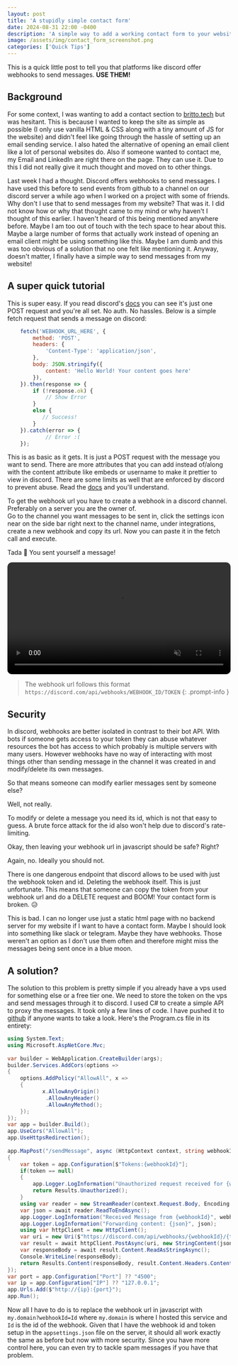 ```yaml
---
layout: post
title: 'A stupidly simple contact form'
date: 2024-08-31 22:00 -0400
description: 'A simple way to add a working contact form to your website using Discord webhooks — no mail services or complex setups needed'
image: /assets/img/contact_form_screenshot.png
categories: ['Quick Tips']
---
```


This is a quick little post to tell you that platforms like discord offer webhooks to send messages. **USE THEM!**

## Background
For some context, I was wanting to add a contact section to [britto.tech](https://britto.tech) but was hesitant. 
This is because I wanted to keep the site as simple as possible (I only use vanilla HTML & CSS along with a tiny amount of JS for the website)
and didn't feel like going through the hassle of setting up an email sending service. 
I also hated the alternative of opening an email client like a lot of personal websites do. 
Also if someone wanted to contact me, my Email and LinkedIn are right there on the page. 
They can use it. Due to this I did not really give it much thought and moved on to other things.

Last week I had a thought. Discord offers webhooks to send messages. 
I have used this before to send events from github to a channel on our discord server a while ago when I worked on a project with some of friends. 
Why don't I use that to send messages from my website? That was it. 
I did not know how or why that thought came to my mind or why haven't I thought of this earlier. 
I haven't heard of this being mentioned anywhere before. 
Maybe I am too out of touch with the tech space to hear about this. 
Maybe a large number of forms that actually work instead of opening an email client might be using something like this. 
Maybe I am dumb and this was too obvious of a solution that no one felt like mentioning it. 
Anyway, doesn't matter, I finally have a simple way to send messages from my website!

## A super quick tutorial
This is super easy. If you read discord's [docs](https://discord.com/developers/docs/resources/webhook) you can see it's just one POST request and you're all set. 
No auth. No hassles. 
Below is a simple fetch request that sends a message on discord:
```js
    fetch('WEBHOOK_URL_HERE', {
        method: 'POST',
        headers: {
            'Content-Type': 'application/json',
        },
        body: JSON.stringify({
            content: 'Hello World! Your content goes here'
        }),
    }).then(response => {
        if (!response.ok) {
            // Show Error
        }
        else {
           // Success!
        }
    }).catch(error => {
            // Error :(
    });
```
This is as basic as it gets. 
It is just a POST request with the message you want to send. 
There are more attributes that you can add instead of/along with the content attribute 
like embeds or username to make it prettier to view in discord. 
There are some limits as well that are enforced by discord to prevent abuse. 
Read the [docs](https://discord.com/developers/docs/resources/webhook) and you'll understand.

To get the webhook url you have to create a webhook in a discord channel. Preferably on a server you are the owner of.  
Go to the channel you want messages to be sent in, click the settings icon near on the side bar right next to the channel name, 
under integrations, create a new webhook and copy its url. 
Now you can paste it in the fetch call and execute.

Tada 🎉 You sent yourself a message!

<video autoplay loop muted style="border-radius: 10px; width: 100%">
  <source src="/assets/vid/Screencast from 2024-08-31-webhook.webm" type="video/webm">
</video>

> The webhook url follows this format `https://discord.com/api/webhooks/WEBHOOK_ID/TOKEN`
{: .prompt-info }

## Security
In discord, webhooks are better isolated in contrast to their bot API. 
With bots if someone gets access to your token they can abuse whatever resources the bot has access to 
which probably is multiple servers with many users. 
However webhooks have no way of interacting with most things 
other than sending message in the channel it was created in and modify/delete its own messages. 

So that means someone can modify earlier messages sent by someone else? 

Well, not really. 

To modify or delete a message you need its id, which is not that easy to guess. 
A brute force attack for the id also won't help due to discord's rate-limiting.

Okay, then leaving your webhook url in javascript should be safe? Right?

Again, no. Ideally you should not.

There is one dangerous endpoint that discord allows to be used with just the webhook token and id. Deleting the webhook itself. This is just unfortunate. This means that someone can copy the token from your webhook url and do a DELETE request and BOOM! Your contact form is broken. 😥

This is bad. 
I can no longer use just a static html page with no backend server for my website if I want to have a contact form. 
Maybe I should look into something like slack or telegram. 
Maybe they have webhooks. 
Those weren't an option as I don't use them often and therefore might miss the messages being sent once in a blue moon.

## A solution?
The solution to this problem is pretty simple if you already have a vps used for something else or a free tier one. 
We need to store the token on the vps and send messages through it to discord. 
I used C# to create a simple API to proxy the messages. 
It took only a few lines of code. I have pushed it to [github](https://github.com/JoseBritto/DiscordMessageHook) if anyone wants to take a look. 
Here's the Program.cs file in its  entirety:

```cs
using System.Text;
using Microsoft.AspNetCore.Mvc;
 
var builder = WebApplication.CreateBuilder(args);
builder.Services.AddCors(options =>
{
    options.AddPolicy("AllowAll", x =>
    {
           x.AllowAnyOrigin()
            .AllowAnyHeader()
            .AllowAnyMethod();
    });
});
var app = builder.Build();
app.UseCors("AllowAll");
app.UseHttpsRedirection();
 
app.MapPost("/sendMessage", async (HttpContext context, string webhookId) =>
{
    var token = app.Configuration[$"Tokens:{webhookId}"];
    if(token == null)
    {
        app.Logger.LogInformation("Unauthorized request received for {webhookId}", webhookId);
        return Results.Unauthorized();
    }
    using var reader = new StreamReader(context.Request.Body, Encoding.UTF8);
    var json = await reader.ReadToEndAsync();
    app.Logger.LogInformation("Received Message from {webhookId}", webhookId);
    app.Logger.LogInformation("Forwarding content: {json}", json);
    using var httpClient = new HttpClient();
    var uri = new Uri($"https://discord.com/api/webhooks/{webhookId}/{token}?wait=true");
    var result = await httpClient.PostAsync(uri, new StringContent(json, Encoding.UTF8, "application/json"));
    var responseBody = await result.Content.ReadAsStringAsync();
    Console.WriteLine(responseBody);
    return Results.Content(responseBody, result.Content.Headers.ContentType?.MediaType, statusCode: (int)result.StatusCode);
});
var port = app.Configuration["Port"] ?? "4500";
var ip = app.Configuration["IP"] ?? "127.0.0.1";
app.Urls.Add($"http://{ip}:{port}");
app.Run();
```

Now all I have to do is to replace the webhook url in javascript with 
`my.domain?webhookId=Id` where `my.domain` is where I hosted this service and 
`Id` is the id of the webhook. 
Given that I have the webhook id and token setup in the `appsettings.json` file on the server, 
it should all work exactly the same as before but now with more security. 
Since you have more control here, you can even try to tackle spam messages if you have that problem.


